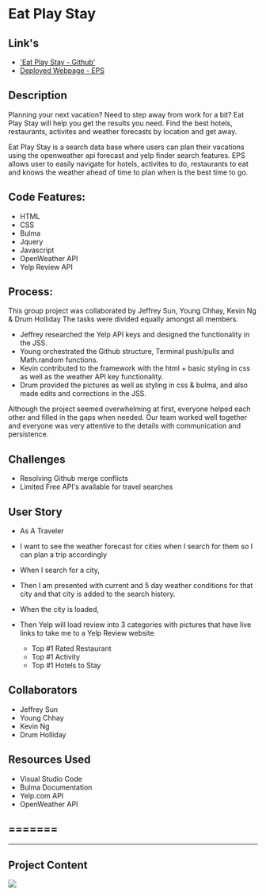 # Eat Play Stay
## Link's
* ['Eat Play Stay - Github'](https://github.com/Young-Chhay/EPS)
* [Deployed Webpage - EPS](https://young-chhay.github.io/EPS/)

## Description
Planning your next vacation? Need to step away from work for a bit? Eat Play Stay will help you get the results you need. Find the best hotels, restaurants, activites and weather forecasts by location and get away.


Eat Play Stay is a search data base where users can plan their vacations using the openweather api forecast and yelp finder search features. EPS allows user to easily navigate for hotels, activites to do, restaurants to eat and knows the weather ahead of time to plan when is the best time to go. 

## Code Features:
* HTML
* CSS
* Bulma
* Jquery
* Javascript
* OpenWeather API
* Yelp Review API

## Process:
This group project was collaborated by Jeffrey Sun, Young Chhay, Kevin Ng & Drum Holliday  The tasks were divided equally amongst all members.
* Jeffrey researched the Yelp API keys and designed the functionality in the JSS.
* Young orchestrated the Github structure, Terminal push/pulls and Math.random functions.
* Kevin contributed to the framework with the html + basic styling in css as well as the weather API key functionality.
* Drum provided the pictures as well as styling in css & bulma, and also made edits and corrections in the JSS.
  
Although the project seemed overwhelming at first, everyone helped each other and filled in the gaps when needed. Our team worked well together and everyone was very attentive to the details with communication and persistence. 

## Challenges 
* Resolving Github merge conflicts 
* Limited Free API's available for travel searches

## User Story

* As A Traveler
* I want to see the weather forecast for cities when I search for them so I can plan a trip accordingly
* When I search for a city,
* Then I am presented with current and 5 day weather conditions for that city and that city is added to the search history.
* When the city is loaded,
* Then Yelp will load review into 3 categories with pictures that have live links to take me to a Yelp Review website

  * Top #1 Rated Restaurant
  * Top #1 Activity
  * Top #1 Hotels to Stay

## Collaborators
* Jeffrey Sun
* Young Chhay
* Kevin Ng
* Drum Holliday

## Resources Used
* Visual Studio Code
* Bulma Documentation
* Yelp.com API
* OpenWeather API

=======
---
___
## Project Content
![](./asset/images/young-chhay.github.io_EPS_.png)

